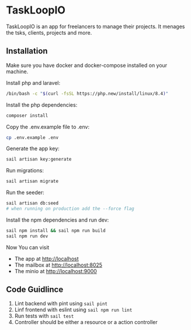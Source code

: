 # TaskLoopIO

TaskLoopIO is an app for freelancers to manage their projects. It menages the tsks, clients, projects and more.

## Installation

Make sure you have docker and docker-compose installed on your machine.

Install php and laravel:

```bash
/bin/bash -c "$(curl -fsSL https://php.new/install/linux/8.4)"
```

Install the php dependencies:

```bash
composer install
```

Copy the .env.example file to .env:

```bash
cp .env.example .env
```

Generate the app key:

```bash
sail artisan key:generate
```

Run migrations:

```bash
sail artisan migrate
```

Run the seeder:

```bash
sail artisan db:seed
# when running on production add the --force flag
```

Install the npm dependencies and run dev:

```bash
sail npm install && sail npm run build
sail npm run dev
```

Now You can visit

- The app at [http://localhost](http://localhost)
- The mailbox at [http://localhost:8025](http://localhost:8025)
- The minio at [http://localhost:9000](http://localhost:9000)

## Code Guidlince

1. Lint backend with pint using `sail pint`
2. Linf frontend with eslint using `sail npm run lint`
3. Run tests with `sail test`
4. Controller should be either a resource or a action controller

